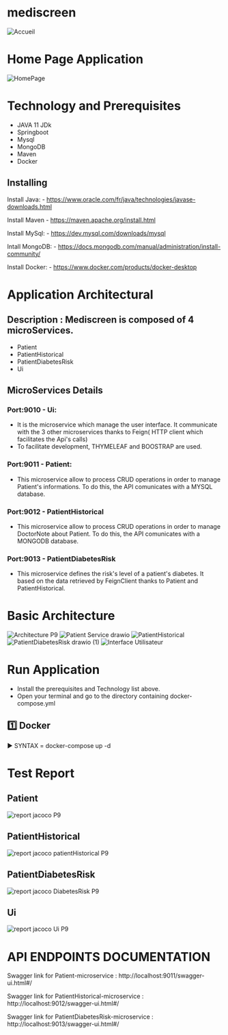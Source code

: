 # mediscreen
![Accueil](https://user-images.githubusercontent.com/79265943/161589072-edbfe9b2-a462-4a8f-b7c4-c8fc12571116.png)
# Home Page Application 
![HomePage](https://user-images.githubusercontent.com/79265943/161589440-78af77b6-2085-4445-9b27-c0c1ce3f29a4.png)

# Technology and Prerequisites 
* JAVA 11 JDk
* Springboot
* Mysql
* MongoDB
* Maven
* Docker

## Installing 

Install Java: - https://www.oracle.com/fr/java/technologies/javase-downloads.html

Install Maven - https://maven.apache.org/install.html

Install MySql: - https://dev.mysql.com/downloads/mysql

Intall MongoDB: - https://docs.mongodb.com/manual/administration/install-community/

Install Docker: - https://www.docker.com/products/docker-desktop

# Application Architectural

## Description : Mediscreen is composed of 4 microServices.
* Patient
* PatientHistorical
* PatientDiabetesRisk
* Ui

## MicroServices Details

### Port:9010 - Ui:
* It is the microservice which manage the user interface. It communicate with the 3 other microservices thanks to Feign( HTTP client which facilitates the Api's calls)
* To facilitate development, THYMELEAF and BOOSTRAP are used.

### Port:9011 - Patient:
* This microservice allow to process CRUD operations in order to manage Patient's informations. To do this, the API comunicates with a MYSQL database. 

### Port:9012 - PatientHistorical
* This microservice allow to process CRUD operations in order to manage DoctorNote about Patient. To do this, the API comunicates with a MONGODB database.

### Port:9013 - PatientDiabetesRisk

* This microservice defines the risk's level of a patient's diabetes. It based on the data retrieved by FeignClient thanks to Patient and PatientHistorical.

# Basic Architecture
![Architecture P9](https://user-images.githubusercontent.com/79265943/161589755-e5f7b1dd-b300-4395-8cf6-dc5ec0fd877c.png)
![Patient Service drawio](https://user-images.githubusercontent.com/79265943/161589861-01fe1ef7-b37b-409e-8062-11b68e8de349.png)
![PatientHistorical](https://user-images.githubusercontent.com/79265943/161589873-0aa66bfd-5224-47b7-8b12-8f48da87a751.png)
![PatientDiabetesRisk drawio (1)](https://user-images.githubusercontent.com/79265943/161589879-17b1e80f-139f-40d8-a79f-cad48a9fa73d.png)
![Interface Utilisateur](https://user-images.githubusercontent.com/79265943/161589888-c4280620-5d27-4615-9c7f-87a98d298312.png)

# Run Application 

* Install the prerequisites and Technology list above. 
* Open your terminal and go to the directory containing docker-compose.yml

:one: Docker
----
▶️ SYNTAX = docker-compose up -d

# Test Report 

## Patient 

![report jacoco P9](https://user-images.githubusercontent.com/79265943/161596370-44677ff5-dab5-4e0c-832b-c2df127a5784.png)
## PatientHistorical

![report jacoco patientHistorical P9](https://user-images.githubusercontent.com/79265943/161596397-07a735f5-5d97-453c-88b3-c0fb15ae235a.png)
## PatientDiabetesRisk
![report jacoco DiabetesRisk P9](https://user-images.githubusercontent.com/79265943/161596524-8ea78fb8-6d12-4dcc-bbbe-b9502b81960c.png)
## Ui
![report jacoco Ui P9](https://user-images.githubusercontent.com/79265943/161596557-a21b0ad2-77dd-47b4-a21d-38ec200b5882.png)

# API ENDPOINTS DOCUMENTATION 

Swagger link for Patient-microservice : http://localhost:9011/swagger-ui.html#/

Swagger link for PatientHistorical-microservice : http://localhost:9012/swagger-ui.html#/

Swagger link for PatientDiabetesRisk-microservice : http://localhost:9013/swagger-ui.html#/






